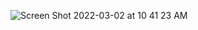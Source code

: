 ![Screen Shot 2022-03-02 at 10 41 23 AM](https://user-images.githubusercontent.com/94800802/156395591-b7175ae4-3378-4ded-904a-b000d8e08841.png)

